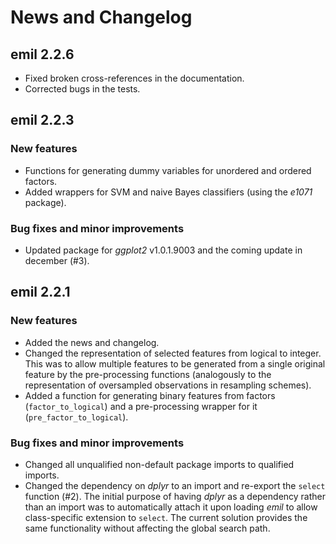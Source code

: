 # News and Changelog

## emil 2.2.6
* Fixed broken cross-references in the documentation.
* Corrected bugs in the tests.

## emil 2.2.3
### New features
* Functions for generating dummy variables for unordered and ordered factors.
* Added wrappers for SVM and naive Bayes classifiers (using the *e1071* package).

### Bug fixes and minor improvements
* Updated package for *ggplot2* v1.0.1.9003 and the coming update in december (#3).

## emil 2.2.1
### New features
* Added the news and changelog.
* Changed the representation of selected features from logical to integer.
  This was to allow multiple features to be generated from a single original
  feature by the pre-processing functions (analogously to the representation of
  oversampled observations in resampling schemes).
* Added a function for generating binary features from factors 
  (`factor_to_logical`) and a pre-processing wrapper for it
  (`pre_factor_to_logical`).
  
### Bug fixes and minor improvements
* Changed all unqualified non-default package imports to qualified imports.
* Changed the dependency on *dplyr* to an import and re-export the `select` 
  function (#2). The initial purpose of having *dplyr* as a dependency rather
  than an import was to automatically attach it upon loading *emil* to allow
  class-specific extension to `select`. The current solution provides the same
  functionality without affecting the global search path.
